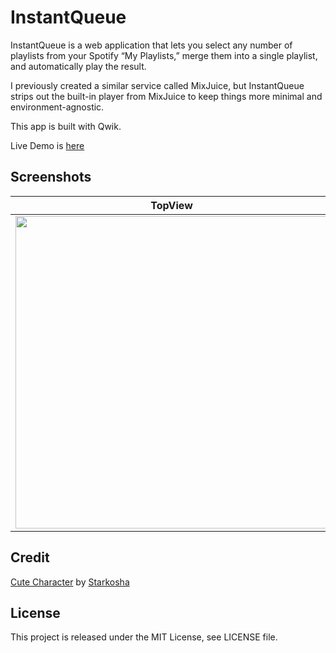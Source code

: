 # InstantQueue

InstantQueue is a web application that lets you select any number of playlists from your Spotify “My Playlists,” merge them into a single playlist, and automatically play the result.

I previously created a similar service called MixJuice, but InstantQueue strips out the built-in player from MixJuice to keep things more minimal and environment-agnostic.

This app is built with Qwik.

Live Demo is [here](https://iq.fugamaru.com/)

## Screenshots

| TopView                                                                                                    | SelectorView                                                                                               |
| ---------------------------------------------------------------------------------------------------------- | ---------------------------------------------------------------------------------------------------------- |
| <img height="500" src="https://github.com/user-attachments/assets/5861f4d1-8bc9-4012-b6c1-c3d1e68ff82e" /> | <img height="500" src="https://github.com/user-attachments/assets/ea28d7ec-5784-4f27-aa93-ca994cf215bf" /> |

## Credit

[Cute Character](https://sketchfab.com/3d-models/cute-character-b0889531adc346e19b0bc075cfe58457) by [Starkosha](https://sketchfab.com/Starkosha)

## License

This project is released under the MIT License, see LICENSE file.
